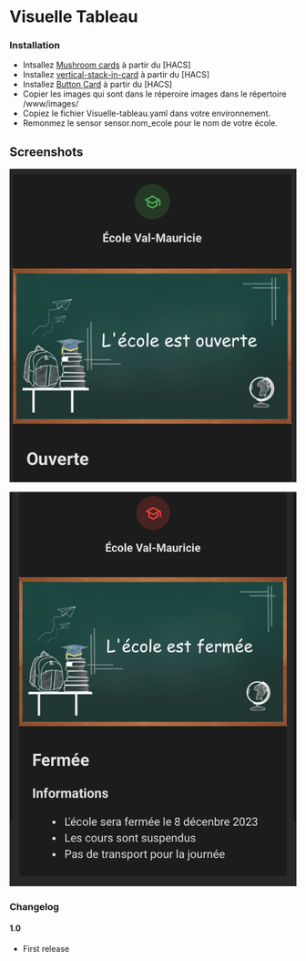 # Visuelle Tableau

### Installation
- Intsallez [Mushroom cards](https://github.com/piitaya/lovelace-mushroom) à partir du [HACS]
- Installez [vertical-stack-in-card](https://github.com/ofekashery/vertical-stack-in-card) à partir du [HACS]
- Installez [Button Card](https://github.com/custom-cards/button-card) à partir du [HACS] 
- Copier les images qui sont dans le réperoire images  dans le répertoire /www/images/
- Copiez le fichier Visuelle-tableau.yaml dans votre environnement.
- Remonmez le sensor sensor.nom_ecole pour le nom de votre école.

## Screenshots

![Markdown Tableau](exemples/stat_tableau_ecole_ouverte.jpg)

![Markdown Tableau](exemples/stat_tableau_ecole_fermee.jpg)

### Changelog
#### 1.0
- First release

